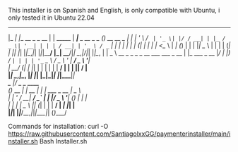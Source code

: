 This installer is on Spanish and English, is only compatible with Ubuntu, i only tested it in Ubuntu 22.04
 _____ _                 _          _____                      _             
|_   _| |__   __ _ _ __ | | _____  |  ___|__  _ __   _   _ ___(_)_ __   __ _ 
  | | | '_ \ / _` | '_ \| |/ / __| | |_ / _ \| '__| | | | / __| | '_ \ / _` |
  | | | | | | (_| | | | |   <\__ \ |  _| (_) | |    | |_| \__ \ | | | | (_| |
 _|_| |_| |_|\__,_|_| |_|_|\_\___/ |_| _\___/|_|     \__,_|___/_|_| |_|\__, |
|  _ \ __ _ _   _ _ __ ___   ___ _ __ | |_ ___ _ __                    |___/ 
| |_) / _` | | | | '_ ` _ \ / _ \ '_ \| __/ _ \ '__|                         
|  __/ (_| | |_| | | | | | |  __/ | | | ||  __/ |                           
|_|   \__,_|\__, |_| |_| |_|\___|_| |_|\__\___|_|                            
 _          |___/     _ _               ____                                 
(_)_ __  ___| |_ __ _| | | ___ _ __   _|  _ \                                
| | '_ \/ __| __/ _` | | |/ _ \ '__| (_) | | |                               
| | | | \__ \ || (_| | | |  __/ |     _| |_| |                               
|_|_| |_|___/\__\__,_|_|_|\___|_|    (_)____/                                

Commands for installation:
curl -O https://raw.githubusercontent.com/SantiagolxxGG/paymenterinstaller/main/installer.sh
Bash Installer.sh
